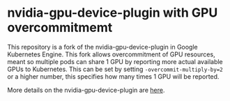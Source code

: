 # nvidia-gpu-device-plugin with GPU overcommitmemt

This repository is a fork of the nvidia-gpu-device-plugin in Google Kubernetes Engine. This fork allows overcommitment of GPU resources, meant so multiple pods can share 1 GPU by reporting more actual available GPUs to Kubernetes.
This can be set by setting `-overcommit-multiply-by=2` or a higher number, this specifies how many times 1 GPU will be reported.

More details on the nvidia-gpu-device-plugin are [here](cmd/nvidia_gpu/README.md).
